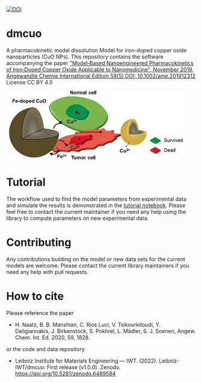 [![DOI](https://zenodo.org/badge/478118914.svg)](https://zenodo.org/badge/latestdoi/478118914)

# dmcuo
A pharmacokinetic model dissolution Model for iron-doped copper oxide nanoparticles (CuO NPs). This repository contains the software accompanying the paper ["Model‐Based Nanoengineered Pharmacokinetics of Iron‐Doped Copper Oxide Applicable to Nanomedicine", November 2019, Angewandte Chemie International Edition 59(5) DOI: 10.1002/anie.201912312](https://onlinelibrary.wiley.com/doi/full/10.1002/anie.201912312)
License CC BY 4.0

![.](./anie201912312-toc-0001-m.jpg)

# Tutorial

The workflow used to find the model parameters from experimental data and simulate the results is demonstrated in the [tutorial notebook](./Tutorial.ipynb). Please feel free to contact the current maintainer if you need any help using the library to compute parameters on new experimental data.
 
 # Contributing
 
 Any contributions building on the model or new data sets for the current models are welcome. Please contact the current library maintainers if you need any help with pull requests.
 
 # How to cite
 
Please reference the paper

- H. Naatz, B. B. Manshian, C. Rios Luci, V. Tsikourkitoudi, Y. Deligiannakis, J. Birkenstock, S. Pokhrel, L. Mädler, S. J. Soenen, Angew. Chem. Int. Ed. 2020, 59, 1828.

or the code and data repository 

- Leibniz Institute for Materials Engineering — IWT. (2022). Leibniz-IWT/dmcuo: First release (v1.0.0). Zenodo. https://doi.org/10.5281/zenodo.6489584

